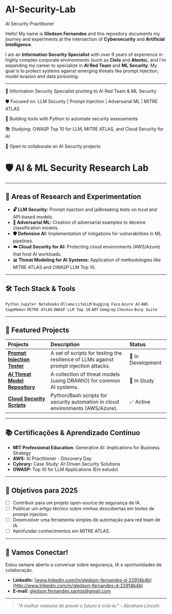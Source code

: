 # AI-Security-Lab

AI Security Practitioner 

Hello! My name is **Gledson Fernandes** and this repository documents my journey and experiments at the intersection of **Cybersecurity** and **Artificial Intelligence**.

I am an **Information Security Specialist** with over 9 years of experience in highly complex corporate environments (such as **Cielo** and **Atento**), and I'm expanding my career to specialize in **AI Red Team** and **ML Security**. My goal is to protect systems against emerging threats like prompt injection, model evasion and data poisoning.


---

🔐 Information Security Specialist pivoting to AI Red Team & ML Security

🛡️ Focused on: LLM Security | Prompt Injection | Adversarial ML | MITRE ATLAS

🐍 Building tools with Python to automate security assessments

📚 Studying: OWASP Top 10 for LLM, MITRE ATLAS, and Cloud Security for AI

🚀 Open to collaborate on AI Security projects

# 🛡️ AI & ML Security Research Lab


---

## 🧪 Areas of Research and Experimentation

- **🔓 LLM Security:** Prompt injection and jailbreaking tests on local and API-based models.
- **🤖 Adversarial ML:** Creation of adversarial examples to deceive classification models.
- **🛡️ Defensive AI:** Implementation of mitigations for vulnerabilities in ML pipelines.
- **☁️ Cloud Security for AI:** Protecting cloud environments (AWS/Azure) that host AI workloads.
- **📊 Threat Modeling for AI Systems:** Application of methodologies like MITRE ATLAS and OWASP LLM Top 10.

---

## 🛠 Tech Stack & Tools

`Python` `Jupyter Notebooks` `Ollama` `LiteLLM` `Hugging Face` `Azure AI` `AWS SageMaker` `MITRE ATLAS` `OWASP LLM Top 10` `ART` `Semgrep` `Checkov` `Burp Suite`

---

## 📂 Featured Projects

| Projects | Description| Status |
| :--- | :--- | :--- |
| [**Prompt Injection Tester**](/prompt-injection) | A set of scripts for testing the resilience of LLMs against prompt injection attacks. | 🚧 In Development |
| [**AI Threat Model Repository**](/threat-models) | A collection of threat models (using DRAWIO) for common AI systems. | 📖 In Study |
| [**Cloud Security Scripts**](/cloud-scripts) | Python/Bash scripts for security automation in cloud environments (AWS/Azure). | ✅ Active |

---

## 📚 Certificações & Aprendizado Contínuo

- **MIT Professional Education:** Generative AI: Implications for Business Strategy
- **AWS:** AI Practitioner - Discovery Day
- **Cybrary:** Case Study: AI-Driven Security Solutions
- **OWASP:** Top 10 for LLM Applications (Em estudo)

---

## 🎯 Objetivos para 2025

- [ ] Contribuir para um projeto open-source de segurança de IA.
- [ ] Publicar um artigo técnico sobre minhas descobertas em testes de prompt injection.
- [ ] Desenvolver uma ferramenta simples de automação para red team de IA.
- [ ] Aprofundar conhecimentos em MITRE ATLAS.

---

## 🤝 Vamos Conectar!

Estou sempre aberto a conversar sobre segurança, IA e oportunidades de colaboração.

- **LinkedIn:** [www.linkedin.com/in/gledson-fernandes-d-22914b4b](http://www.linkedin.com/in/gledson-fernandes-d-22914b4b)
- **E-mail:** gledson.fernandes.santos@gmail.com

---

> *"A melhor maneira de prever o futuro é criá-lo." - Abraham Lincoln*

